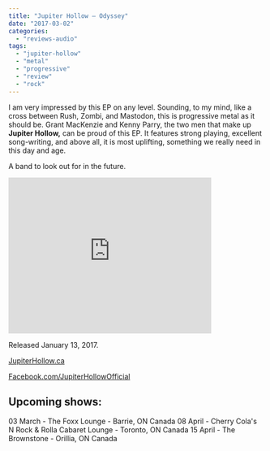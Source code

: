 ```yaml
---
title: "Jupiter Hollow – Odyssey"
date: "2017-03-02"
categories: 
  - "reviews-audio"
tags: 
  - "jupiter-hollow"
  - "metal"
  - "progressive"
  - "review"
  - "rock"
---
```


I am very impressed by this EP on any level. Sounding, to my mind, like a cross between Rush, Zombi, and Mastodon, this is progressive metal as it should be. Grant MacKenzie and Kenny Parry, the two men that make up **Jupiter Hollow,** can be proud of this EP. It features strong playing, excellent song-writing, and above all, it is most uplifting, something we really need in this day and age.

A band to look out for in the future.

<iframe style="border: 0; width: 400px; height: 307px;" src="https://bandcamp.com/EmbeddedPlayer/album=3559496334/size=large/bgcol=ffffff/linkcol=0687f5/artwork=small/transparent=true/" width="300" height="150" seamless=""><a href="http://jupiterhollow.bandcamp.com/album/odyssey">Odyssey by Jupiter Hollow</a></iframe>

Released January 13, 2017.

[JupiterHollow.ca](http://JupiterHollow.ca)

[Facebook.com/JupiterHollowOfficial](http://Facebook.com/JupiterHollowOfficial)

## Upcoming shows:

03 March - The Foxx Lounge - Barrie, ON Canada 08 April - Cherry Cola's N Rock & Rolla Cabaret Lounge - Toronto, ON Canada 15 April - The Brownstone - Orillia, ON Canada

